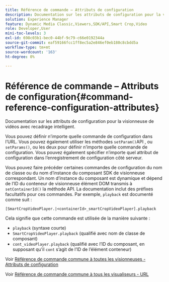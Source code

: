 ```yaml
---
title: Référence de commande – Attributs de configuration
description: Documentation sur les attributs de configuration pour la visionneuse de vidéos avec recadrage intelligent.
solution: Experience Manager
feature: Dynamic Media Classic,Viewers,SDK/API,Smart Crop,Video
role: Developer,User
mini-toc-levels: 3
exl-id: 698c03b1-bec0-44bf-9c79-c66e0192344a
source-git-commit: eaf59166fcc1ff8ec5a2e846ef0eb180c8cbdd5a
workflow-type: tm+mt
source-wordcount: '163'
ht-degree: 0%

---
```



# Référence de commande – Attributs de configuration{#command-reference-configuration-attributes}

Documentation sur les attributs de configuration pour la visionneuse de vidéos avec recadrage intelligent.

Vous pouvez définir n’importe quelle commande de configuration dans l’URL. Vous pouvez également utiliser les méthodes `setParam()`API , ou `setParams()`, ou les deux pour définir n’importe quelle commande de configuration. Vous pouvez également spécifier n’importe quel attribut de configuration dans l’enregistrement de configuration côté serveur.

Vous pouvez faire précéder certaines commandes de configuration du nom de classe ou du nom d’instance du composant SDK de visionneuse correspondant. Un nom d’instance du composant est dynamique et dépend de l’ID du conteneur de visionneuse élément DOM transmis à `setContainerId()` la méthode API. La documentation inclut des préfixes facultatifs pour ces commandes. Par exemple, `playback` est documenté comme suit :

```
[SmartCropVideoPlayer.|<containerId>_smartCropVideoPlayer].playback
```

Cela signifie que cette commande est utilisée de la manière suivante :

* `playback` (syntaxe courte)
* `SmartCropVideoPlayer.playback` (qualifié avec nom de classe de composant)
* `cont_videoPlayer.playback` (qualifié avec l’ID du composant, en supposant qu’il `cont` s’agit de l’ID de l’élément conteneur)

Voir [Référence de commande commune à toutes les visionneuses - Attributs de configuration](../../../r-html5-viewer-20-cmdref-configattrib/r-html5-viewer-20-cmdref-configattrib.md#concept-850e0f2c49b949deb7cfbfd330d329bd)

Voir [Référence de commande commune à tous les visualiseurs - URL](../../../c-html5-viewer-20-cmdref-url/c-html5-viewer-20-cmdref-url.md#concept-9b337f349b7b406b8c33c7ee96b3e226)
